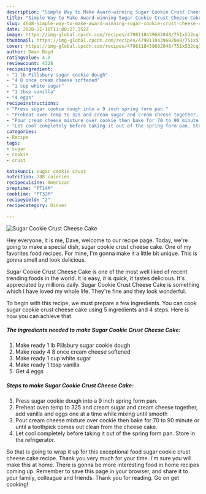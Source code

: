 ```yaml
---
description: "Simple Way to Make Award-winning Sugar Cookie Crust Cheese Cake"
title: "Simple Way to Make Award-winning Sugar Cookie Crust Cheese Cake"
slug: 4648-simple-way-to-make-award-winning-sugar-cookie-crust-cheese-cake
date: 2020-11-10T11:00:27.352Z
image: https://img-global.cpcdn.com/recipes/4798118439682048/751x532cq70/sugar-cookie-crust-cheese-cake-recipe-main-photo.jpg
thumbnail: https://img-global.cpcdn.com/recipes/4798118439682048/751x532cq70/sugar-cookie-crust-cheese-cake-recipe-main-photo.jpg
cover: https://img-global.cpcdn.com/recipes/4798118439682048/751x532cq70/sugar-cookie-crust-cheese-cake-recipe-main-photo.jpg
author: Dean Boyd
ratingvalue: 4.8
reviewcount: 4328
recipeingredient:
- "1 lb Pillsbury sugar cookie dough"
- "4 8 once cream cheese softened"
- "1 cup white sugar"
- "1 tbsp vanilla"
- "4 eggs"
recipeinstructions:
- "Press sugar cookie dough into a 9 inch spring form pan."
- "Preheat oven temp to 325 and cream sugar and cream cheese together, add vanilla and eggs one at a time while mixing until smooth"
- "Pour cream cheese mixture over cookie then bake for 70 to 90 minute or until a toothpick comes out clean from the cheese cake."
- "Let cool completely before taking it out of the spring form pan. Store in the refrigerator."
categories:
- Recipe
tags:
- sugar
- cookie
- crust

katakunci: sugar cookie crust 
nutrition: 288 calories
recipecuisine: American
preptime: "PT14M"
cooktime: "PT32M"
recipeyield: "2"
recipecategory: Dinner

---
```



![Sugar Cookie Crust Cheese Cake](https://img-global.cpcdn.com/recipes/4798118439682048/751x532cq70/sugar-cookie-crust-cheese-cake-recipe-main-photo.jpg)

Hey everyone, it is me, Dave, welcome to our recipe page. Today, we're going to make a special dish, sugar cookie crust cheese cake. One of my favorites food recipes. For mine, I'm gonna make it a little bit unique. This is gonna smell and look delicious.

Sugar Cookie Crust Cheese Cake is one of the most well liked of recent trending foods in the world. It is easy, it is quick, it tastes delicious. It's appreciated by millions daily. Sugar Cookie Crust Cheese Cake is something which I have loved my whole life. They're fine and they look wonderful.




To begin with this recipe, we must prepare a few ingredients. You can cook sugar cookie crust cheese cake using 5 ingredients and 4 steps. Here is how you can achieve that.

<!--inarticleads1-->

##### The ingredients needed to make Sugar Cookie Crust Cheese Cake:

1. Make ready 1 lb Pillsbury sugar cookie dough
1. Make ready 4 8 once cream cheese softened
1. Make ready 1 cup white sugar
1. Make ready 1 tbsp vanilla
1. Get 4 eggs




<!--inarticleads2-->

##### Steps to make Sugar Cookie Crust Cheese Cake:

1. Press sugar cookie dough into a 9 inch spring form pan.
1. Preheat oven temp to 325 and cream sugar and cream cheese together, add vanilla and eggs one at a time while mixing until smooth
1. Pour cream cheese mixture over cookie then bake for 70 to 90 minute or until a toothpick comes out clean from the cheese cake.
1. Let cool completely before taking it out of the spring form pan. Store in the refrigerator.




So that is going to wrap it up for this exceptional food sugar cookie crust cheese cake recipe. Thank you very much for your time. I'm sure you will make this at home. There is gonna be more interesting food in home recipes coming up. Remember to save this page in your browser, and share it to your family, colleague and friends. Thank you for reading. Go on get cooking!
